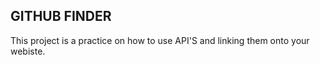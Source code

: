 ## GITHUB FINDER 

This project is a practice on how to use API'S and linking them onto your webiste. 
